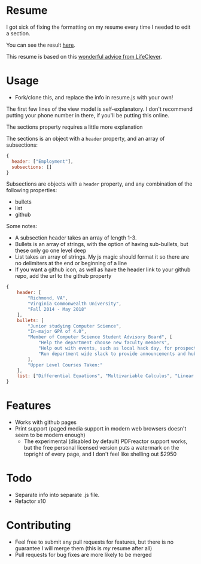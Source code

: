 # Resume
I got sick of fixing the formatting on my resume every time I needed to edit a section.

You can see the result [here](http://quarkw.github.io/resume/).

This resume is based on this [wonderful advice from LifeClever](http://www.lifeclever.com/give-your-resume-a-face-lift/).

# Usage
* Fork/clone this, and replace the info in resume.js with your own!

The first few lines of the view model is self-explanatory. I don't recommend putting your phone number in there, if you'll be putting this online.

The sections property requires a little more explanation

The sections is an object with a `header` property, and an array of subsections:
```js
{
  header: ["Employment"],
  subsections: []
}
```

Subsections are objects with a `header` property, and any combination of the following properties:
* bullets
* list
* github

Some notes:
* A subsection header takes an array of length 1-3.
* Bullets is an array of strings, with the option of having sub-bullets, but these only go one level deep
* List takes an array of strings. My js magic should format it so there are no delimiters at the end or beginning of a line
* If you want a github icon, as well as have the header link to your github repo, add the url to the github property
```js
{
    header: [
        "Richmond, VA",
        "Virginia Commonwealth University",
        "Fall 2014 - May 2018"
    ],
    bullets: [
        "Junior studying Computer Science",
        "In-major GPA of 4.0",
        "Member of Computer Science Student Advisory Board", [
            "Help the department choose new faculty members",
            "Help out with events, such as local hack day, for prospective and current computer science students",
            "Run department wide slack to provide announcements and hub for students to talk"
        ],
        "Upper Level Courses Taken:"
    ],
    list: ["Differential Equations", "Multivariable Calculus", "Linear Algebra", "Theory of Computation", "Operating Systems", "Software Engineering", "Algorithms w/ Advanced Data Structures", "Interactive Virtual Worlds", "Databases", "Programming Languages"]
}
```


# Features
* Works with github pages
* Print support (paged media support in modern web browsers doesn't seem to be modern enough)
  * The experimental (disabled by default) PDFreactor support works, but the free personal licensed version puts a watermark on the topright of every page, and I don't feel like shelling out $2950

# Todo
* Separate info into separate .js file.
* Refactor x10

# Contributing

* Feel free to submit any pull requests for features, but there is no guarantee I will merge them (this is *my* resume after all)
* Pull requests for bug fixes are more likely to be merged

